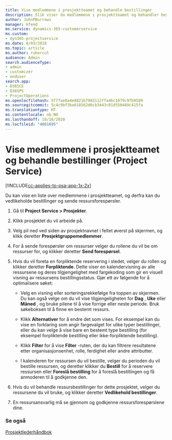 ```yaml
---
title: Vise medlemmene i prosjektteamet og behandle bestillinger
description: Slik viser du medlemmene i prosjektteamet og behandler bestillinger i Project Service
author: JohnPBurrows
manager: kfend
ms.service: dynamics-365-customerservice
ms.custom:
- dyn365-projectservice
ms.date: 8/03/2018
ms.topic: article
ms.author: ruhercul
audience: Admin
search.audienceType:
- admin
- customizer
- enduser
search.app:
- D365CE
- D365PS
- ProjectOperations
ms.openlocfilehash: 5f7fae8a4e8821b7983112ffa46c1879c97b9589
ms.sourcegitcommit: 5c4c9bf3ba018562d6cb3443c01d550489c415fa
ms.translationtype: HT
ms.contentlocale: nb-NO
ms.lasthandoff: 10/16/2020
ms.locfileid: "4081695"
---
```

# <a name="view-project-team-members-and-manage-bookings-project-service"></a>Vise medlemmene i prosjektteamet og behandle bestillinger (Project Service)

[!INCLUDE[cc-applies-to-psa-app-1x-2x](../includes/cc-applies-to-psa-app-1x-2x.md)]

Du kan vise en liste over medlemmene i prosjektteamet, og derfra kan du vedlikeholde bestillinger og sende ressursforespørsler.  
  
1.  Gå til **Project Service > Prosjekter**.  
  
2.  Klikk prosjektet du vil arbeide på.  
  
3.  Velg pil ned ved siden av prosjektnavnet i feltet øverst på skjermen, og klikk deretter **Prosjektgruppemedlemmer**.  
  
4.  For å sende forespørsler om ressurser velger du rollene du vil be om ressurser for, og klikker deretter **Send forespørsel**.  
  
5.  Hvis du vil foreta en forpliktende reservering i stedet, velger du rollen og klikker deretter **Forpliktende**. Dette viser en kalendervisning av alle ressursene og deres tilgjengelighet med fargekoding som gir en visuell visning av ressursens bestillingsstatus. Gjør ett av følgende for å optimalisere søket:  
  
    -   Velg en visning eller sorteringsrekkefølge fra toppen av skjermen. Du kan også velge om du vil vise tilgjengeligheten for **Dag** , **Uke** eller **Måned** , og bruke pilene til å vise forrige eller neste periode. Bruk søkeboksen til å finne en bestemt ressurs.  
  
    -   Klikk **Alternativer** for å endre det som vises. For eksempel kan du vise en forklaring som angir fargevalget for ulike typer bestillinger, eller du kan velge å vise bare en bestemt type bestilling (for eksempel forpliktende bestilling eller ikke-forpliktende bestilling).  
  
    -   Klikk **Filter** for å vise **Filter** -ruten, der du kan filtrere resultatene etter organisasjonsenhet, rolle, ferdighet eller andre attributter.  
  
    -   I kalenderen for ressursen du vil bestille, velger du perioden du vil bestille ressursen, og deretter klikker du **Bestill** for å reservere ressursen eller **Foreslå bestilling** for å foreslå bestillingen og få anmoderen til å godkjenne den.  
  
6.  Hvis du vil behandle ressursbestillinger for dette prosjektet, velger du ressursene du vil bruke, og klikker deretter **Vedlikehold bestillinger**.  
  
7.  En ressursansvarlig må se gjennom og godkjenne ressursforespørslene dine.  
  
### <a name="see-also"></a>Se også  
 [Prosjektlederhåndbok](../psa/project-manager-guide.md)
